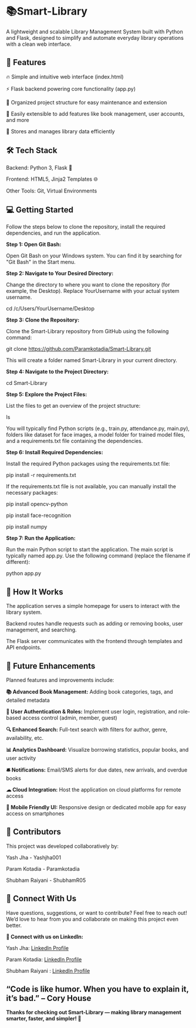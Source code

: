 # 📚Smart-Library

A lightweight and scalable Library Management System built with Python and Flask, designed to simplify and automate everyday library operations with a clean web interface.

## 🚀 Features
🔥 Simple and intuitive web interface (index.html)

⚡ Flask backend powering core functionality (app.py)

📁 Organized project structure for easy maintenance and extension

🔧 Easily extensible to add features like book management, user accounts, and more

💾 Stores and manages library data efficiently

## 🛠 Tech Stack
Backend: Python 3, Flask 🐍

Frontend: HTML5, Jinja2 Templates 🌐

Other Tools: Git, Virtual Environments

## 💻 Getting Started                                                    
Follow the steps below to clone the repository, install the required dependencies, and run the application.

__Step 1: Open Git Bash:__

Open Git Bash on your Windows system. You can find it by searching for "Git Bash" in the Start menu.

__Step 2: Navigate to Your Desired Directory:__

Change the directory to where you want to clone the repository (for example, the Desktop). Replace YourUsername with your actual system username.

cd /c/Users/YourUsername/Desktop

__Step 3: Clone the Repository:__

Clone the Smart-Library repository from GitHub using the following command:

git clone https://github.com/Paramkotadia/Smart-Library.git

This will create a folder named Smart-Library in your current directory.

__Step 4: Navigate to the Project Directory:__

cd Smart-Library

__Step 5: Explore the Project Files:__

List the files to get an overview of the project structure:


ls

You will typically find Python scripts (e.g., train.py, attendance.py, main.py), folders like dataset for face images, a model folder for trained model files, and a requirements.txt file containing the dependencies.

__Step 6: Install Required Dependencies:__

Install the required Python packages using the requirements.txt file:


pip install -r requirements.txt

If the requirements.txt file is not available, you can manually install the necessary packages:

pip install opencv-python

pip install face-recognition

pip install numpy

__Step 7: Run the Application:__ 

Run the main Python script to start the application. The main script is typically named app.py. Use the following command (replace the filename if different):

python app.py

## 🧠 How It Works

The application serves a simple homepage for users to interact with the library system.

Backend routes handle requests such as adding or removing books, user management, and searching.

The Flask server communicates with the frontend through templates and API endpoints.

## 🔮 Future Enhancements

Planned features and improvements include:

__📚 Advanced Book Management:__ Adding book categories, tags, and detailed metadata

__👥 User Authentication & Roles:__ Implement user login, registration, and role-based access control (admin, member, guest)

__🔍 Enhanced Search:__ Full-text search with filters for author, genre, availability, etc.

__📊 Analytics Dashboard:__ Visualize borrowing statistics, popular books, and user activity

__🛎 Notifications:__ Email/SMS alerts for due dates, new arrivals, and overdue books

__☁ Cloud Integration:__ Host the application on cloud platforms for remote access

__📱 Mobile Friendly UI:__ Responsive design or dedicated mobile app for easy access on smartphones

## 👥 Contributors

This project was developed collaboratively by:

Yash Jha - Yashjha001

Param Kotadia - Paramkotadia

Shubham Raiyani - ShubhamR05

## 🤝 Connect With Us

Have questions, suggestions, or want to contribute? Feel free to reach out!
We’d love to hear from you and collaborate on making this project even better.

  

__📇 Connect with us on LinkedIn:__

Yash Jha: [LinkedIn Profile](https://www.linkedin.com/in/yash-jha-101870336?utm_source=share&utm_campaign=share_via&utm_content=profile&utm_medium=android_app )

Param Kotadia: [LinkedIn Profile](https://www.linkedin.com/in/param-kotadia-95641232b?utm_source=share&utm_campaign=share_via&utm_content=profile&utm_medium=android_app )

Shubham Raiyani : [LinkedIn Profile](https://www.linkedin.com/in/shubham-raiyani-162314335?utm_source=share&utm_campaign=share_via&utm_content=profile&utm_medium=android_app )

## “Code is like humor. When you have to explain it, it’s bad.” – Cory House


<b>Thanks for checking out Smart-Library — making library management smarter, faster, and simpler! 🚀
